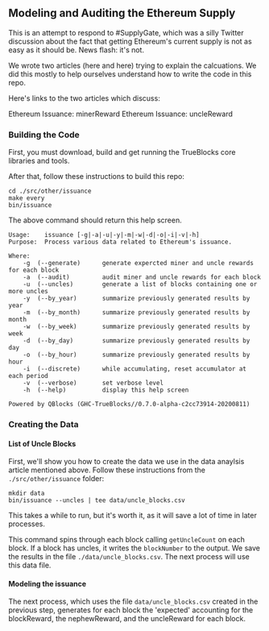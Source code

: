 ## Modeling and Auditing the Ethereum Supply

This is an attempt to respond to #SupplyGate, which was a silly Twitter discussion about the fact that getting Ethereum's current supply is not as easy as it should be. News flash: it's not.

We wrote two articles (here and here) trying to explain the calcuations. We did this mostly to help ourselves understand how to write the code in this repo.

Here's links to the two articles which discuss:

Ethereum Issuance: minerReward
Ethereum Issuance: uncleReward

### Building the Code

First, you must download, build and get running the TrueBlocks core libraries and tools.

After that, follow these instructions to build this repo:

    cd ./src/other/issuance
    make every
    bin/issuance

The above command should return this help screen.

    Usage:    issuance [-g|-a|-u|-y|-m|-w|-d|-o|-i|-v|-h]
    Purpose:  Process various data related to Ethereum's issuance.

    Where:
        -g  (--generate)      generate expercted miner and uncle rewards for each block
        -a  (--audit)         audit miner and uncle rewards for each block
        -u  (--uncles)        generate a list of blocks containing one or more uncles
        -y  (--by_year)       summarize previously generated results by year
        -m  (--by_month)      summarize previously generated results by month
        -w  (--by_week)       summarize previously generated results by week
        -d  (--by_day)        summarize previously generated results by day
        -o  (--by_hour)       summarize previously generated results by hour
        -i  (--discrete)      while accumulating, reset accumulator at each period
        -v  (--verbose)       set verbose level
        -h  (--help)          display this help screen

    Powered by QBlocks (GHC-TrueBlocks//0.7.0-alpha-c2cc73914-20200811)

### Creating the Data

#### List of Uncle Blocks

First, we'll show you how to create the data we use in the data anaylsis article mentioned above. Follow these instructions from the `./src/other/issuance` folder:

    mkdir data
    bin/issuance --uncles | tee data/uncle_blocks.csv

This takes a while to run, but it's worth it, as it will save a lot of time in later processes.

This command spins through each block calling `getUncleCount` on each block. If a block has uncles, it writes the `blockNumber` to the output. We save the results in the file `./data/uncle_blocks.csv`. The next process will use this data file.

#### Modeling the issuance

The next process, which uses the file `data/uncle_blocks.csv` created in the previous step, generates for each block the 'expected' accounting for the blockReward, the nephewReward, and the uncleReward for each block.
